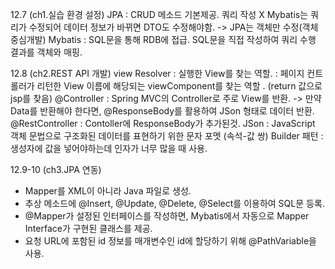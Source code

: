12.7 (ch1.실습 환경 설정)
  JPA 
  : CRUD 메소드 기본제공.
  쿼리 작성 X
  Mybatis는 쿼리가 수정되어 데이터 정보가 바뀌면 DTO도 수정해야함. 
  -> JPA는 객체만 수정(객체중심개발)
  Mybatis 
  : SQL문을 통해 RDB에 접급.
  SQL문을 직접 작성하여 쿼리 수행 결과를 객체와 매핑.
  
12.8 (ch2.REST API 개발)
  view Resolver
  : 실행한 View를 찾는 역할.
  : 페이지 컨트롤러가 리턴한 View 이름에 해당되는 viewComponent를 찾는 역할 .
    (return 값으로 jsp를 찾음)
  @Controller
  : Spring MVC의 Controller로 주로 View를 반환.
  -> 만약 Data를 반환해야 한다면, @ResponseBody를 활용하여 JSon 형태로 데이터 반환.
  @RestController
  : Contoller에 ResponseBody가 추가된것.
  JSon
  : JavaScript 객체 문법으로 구조화된 데이터를 표현하기 위한 문자 포멧
  (속석-값 쌍)
  Builder 패턴
  : 생성자에 값을 넣어야하는데 인자가 너무 많을 때 사용.

12.9-10 (ch3.JPA 연동)
  - Mapper를 XML이 아니라 Java 파일로 생성.
  - 추상 메소드에 @Insert, @Update, @Delete, @Select를 이용하여 SQL문 등록.
  - @Mapper가 설정된 인터페이스를 작성하면, Mybatis에서 자동으로 Mapper Interface가 구현된 클래스를 제공.
  - 요청 URL에 포함된 id 정보를 매개변수인 id에 할당하기 위해 @PathVariable을 사용.
